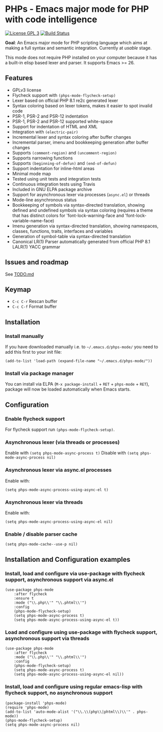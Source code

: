 # PHPs - Emacs major mode for PHP with code intelligence

[![License GPL 3](https://img.shields.io/badge/license-GPL_3-green.svg)](https://www.gnu.org/licenses/gpl-3.0.txt)
[![Build Status](https://api.travis-ci.com/cjohansson/emacs-phps-mode.svg?branch=master)](https://app.travis-ci.com/github/cjohansson/emacs-phps-mode)

**Goal**: An Emacs major mode for PHP scripting language which aims at making a full syntax and semantic integration. Currently at *usable* stage.

This mode does not require PHP installed on your computer because it has a built-in elisp based lexer and parser. It supports Emacs >= 26.

## Features

* GPLv3 license
* Flycheck support with `(phps-mode-flycheck-setup)`
* Lexer based on official PHP 8.1 re2c generated lexer
* Syntax coloring based on lexer tokens, makes it easier to spot invalid code
* PSR-1, PSR-2 and PSR-12 indentation
* PSR-1, PSR-2 and PSR-12 supported white-space
* Support for indentation of HTML and XML
* Integration with `(electric-pair)`
* Incremental lexer and syntax coloring after buffer changes
* Incremental parser, imenu and bookkeeping generation after buffer changes
* Supports `(comment-region)` and `(uncomment-region)`
* Supports narrowing functions
* Supports `(beginning-of-defun)` and `(end-of-defun)`
* Support indentation for inline-html areas
* Minimal mode map
* Tested using unit tests and integration tests
* Continuous integration tests using Travis
* Included in GNU ELPA package archive
* Support for asynchronous lexer via processes (`async.el`) or threads
* Mode-line asynchronous status
* Bookkeeping of symbols via syntax-directed translation, showing defined and undefined symbols via syntax coloring (requires a theme that has distinct colors for 'font-lock-warning-face and 'font-lock-variable-name-face)
* Imenu generation via syntax-directed translation, showing namespaces, classes, functions, traits, interfaces and variables
* Generation of symbol-table via syntax-directed translation
* Canonical LR(1) Parser automatically generated from official PHP 8.1 LALR(1) YACC grammar

## Issues and roadmap

See [TODO.md](TODO.md)

## Keymap

* `C-c C-r` Rescan buffer
* `C-c C-f` Format buffer

## Installation

### Install manually

If you have downloaded manually i.e. to `~/.emacs.d/phps-mode/` you need to add this first to your init file:

``` emacs-lisp
(add-to-list 'load-path (expand-file-name "~/.emacs.d/phps-mode/"))
```

### Install via package manager

You can install via ELPA (`M-x package-install` + `RET` + `phps-mode` + `RET`), package will now be loaded automatically when Emacs starts.

## Configuration

### Enable flycheck support

For flycheck support run `(phps-mode-flycheck-setup)`.

### Asynchronous lexer (via threads or processes)

Enable with `(setq phps-mode-async-process t)`
Disable with `(setq phps-mode-async-process nil)`

### Asynchronous lexer via async.el processes

Enable with:

``` emacs-lisp
(setq phps-mode-async-process-using-async-el t)
```

### Asynchronous lexer via threads

Enable with:

``` emacs-lisp
(setq phps-mode-async-process-using-async-el nil)
```

### Enable / disable parser cache

``` emacs-lisp
(setq phps-mode-cache--use-p nil)
```

## Installation and Configuration examples

### Install, load and configure via use-package with flycheck support, asynchronous support via async.el

``` emacs-lisp
(use-package phps-mode
    :after flycheck
    :ensure t
    :mode ("\\.php\\'" "\\.phtml\\'")
    :config
    (phps-mode-flycheck-setup)
    (setq phps-mode-async-process t)
    (setq phps-mode-async-process-using-async-el t))
```

### Load and configure using use-package with flycheck support, asynchronous support via threads

``` emacs-lisp
(use-package phps-mode
    :after flycheck
    :mode ("\\.php\\'" "\\.phtml\\'")
    :config
    (phps-mode-flycheck-setup)
    (setq phps-mode-async-process t)
    (setq phps-mode-async-process-using-async-el nil))
```

### Install, load and configure using regular emacs-lisp with flycheck support, no asynchronous support
``` emacs-lisp
(package-install 'phps-mode)
(require 'phps-mode)
(add-to-list 'auto-mode-alist '("\\.\\(php\\|phtml\\)\\'" . phps-mode))
(phps-mode-flycheck-setup)
(setq phps-mode-async-process nil)
```
